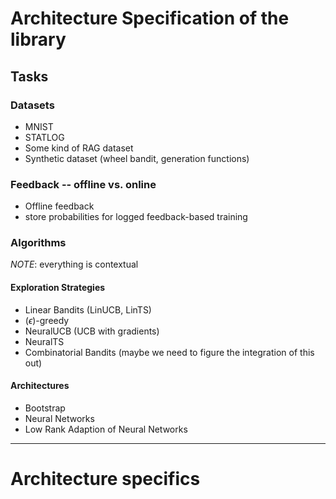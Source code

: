 # Architecture Specification of the library

## Tasks

### Datasets
- MNIST
- STATLOG
- Some kind of RAG dataset
- Synthetic dataset (wheel bandit, generation functions)

### Feedback -- offline vs. online
- Offline feedback
- store probabilities for logged feedback-based training


### Algorithms
*NOTE*: everything is contextual
#### Exploration Strategies
- Linear Bandits (LinUCB, LinTS)
- ($\epsilon$)-greedy
- NeuralUCB (UCB with gradients)
- NeuralTS
- Combinatorial Bandits (maybe we need to figure the integration of this out)

#### Architectures
- Bootstrap
- Neural Networks
- Low Rank Adaption of Neural Networks

---

# Architecture specifics
 

